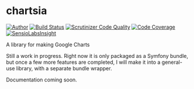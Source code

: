 # chartsia

[![Author](http://img.shields.io/badge/author-outspaced-blue.svg)](http://www.alexbrims.net)
[![Build Status](https://travis-ci.org/outspaced/chartsia.svg?branch=master)](https://travis-ci.org/outspaced/chartsia)
[![Scrutinizer Code Quality](https://scrutinizer-ci.com/g/outspaced/chartsia/badges/quality-score.png?b=master)](https://scrutinizer-ci.com/g/outspaced/chartsia/?branch=master)
[![Code Coverage](https://scrutinizer-ci.com/g/outspaced/chartsia/badges/coverage.png?b=master)](https://scrutinizer-ci.com/g/outspaced/chartsia/?branch=master)
[![SensioLabsInsight](https://insight.sensiolabs.com/projects/fe0ec919-dd45-4839-9b2b-e8134df1f70c/mini.png)](https://insight.sensiolabs.com/projects/fe0ec919-dd45-4839-9b2b-e8134df1f70c)

A library for making Google Charts

Still a work in progress.  Right now it is only packaged as a Symfony bundle, but once a few more features are completed, I will make it into a general-use library, with a separate bundle wrapper.

Documentation coming soon.
